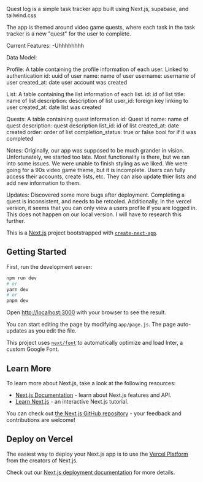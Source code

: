 Quest log is a simple task tracker app built using Next.js, supabase, and tailwind.css

The app is themed around video game quests, where each task in the task tracker is a new "quest" for the user to complete.

Current Features:
-Uhhhhhhhh




Data Model:

Profile:
A table containing the profile information of each user. Linked to authentication
id: uuid of user
name: name of user
username: username of user
created_at: date user account was created

List:
A table containing the list information of each list.
id: id of list
title: name of list
description: description of list
user_id: foreign key linking to user
created_at: date list was created

Quests:
A table containing quest information
id: Quest id
name: name of quest
description: quest description
list_id: id of list
created_at: date created
order: order of list
completion_status: true or false bool for if it was completed


Notes:
Originally, our app was supposed to be much grander in vision. Unfortunately, we started too late. Most functionality is there, but we ran into some issues. We were unable to finish styling as we liked. We were going for a 90s video game theme, but it is incomplete. Users can fully access their accounts, create lists, etc. They can also update thier lists and add new information to them.




Updates:
Discovered some more bugs after deployment. Completing a quest is inconsistent, and needs to be retooled. Additionally, in the vercel version, it seems that you can only view a users profile if you are logged in. This does not happen on our local version. I will have to research this further.

This is a [Next.js](https://nextjs.org/) project bootstrapped with [`create-next-app`](https://github.com/vercel/next.js/tree/canary/packages/create-next-app).

## Getting Started

First, run the development server:

```bash
npm run dev
# or
yarn dev
# or
pnpm dev
```

Open [http://localhost:3000](http://localhost:3000) with your browser to see the result.

You can start editing the page by modifying `app/page.js`. The page auto-updates as you edit the file.

This project uses [`next/font`](https://nextjs.org/docs/basic-features/font-optimization) to automatically optimize and load Inter, a custom Google Font.

## Learn More

To learn more about Next.js, take a look at the following resources:

- [Next.js Documentation](https://nextjs.org/docs) - learn about Next.js features and API.
- [Learn Next.js](https://nextjs.org/learn) - an interactive Next.js tutorial.

You can check out [the Next.js GitHub repository](https://github.com/vercel/next.js/) - your feedback and contributions are welcome!

## Deploy on Vercel

The easiest way to deploy your Next.js app is to use the [Vercel Platform](https://vercel.com/new?utm_medium=default-template&filter=next.js&utm_source=create-next-app&utm_campaign=create-next-app-readme) from the creators of Next.js.

Check out our [Next.js deployment documentation](https://nextjs.org/docs/deployment) for more details.
